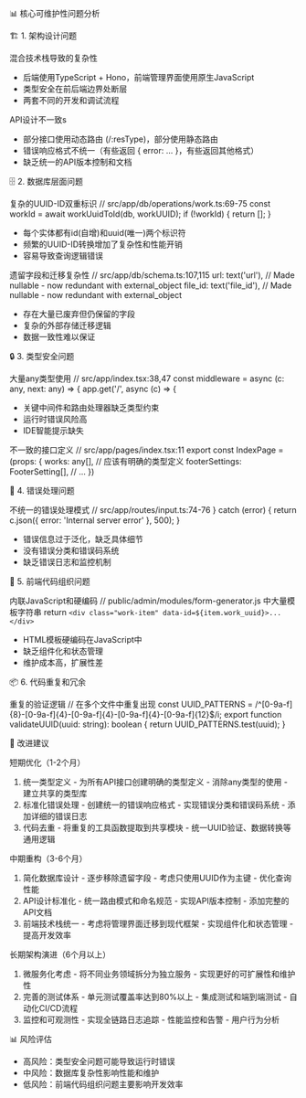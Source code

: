   📊 核心可维护性问题分析

  🏗️  1. 架构设计问题

  混合技术栈导致的复杂性
  - 后端使用TypeScript + Hono，前端管理界面使用原生JavaScript     
  - 类型安全在前后端边界处断层
  - 两套不同的开发和调试流程

  API设计不一致s
  - 部分接口使用动态路由 (/:resType)，部分使用静态路由
  - 错误响应格式不统一（有些返回 { error: ... }，有些返回其他格式）
  - 缺乏统一的API版本控制和文档

  🗄️  2. 数据库层面问题

  复杂的UUID-ID双重标识
  // src/app/db/operations/work.ts:69-75
  const workId = await workUuidToId(db, workUUID);
  if (!workId) {
      return [];
  }
  - 每个实体都有id(自增)和uuid(唯一)两个标识符
  - 频繁的UUID-ID转换增加了复杂性和性能开销
  - 容易导致查询逻辑错误

  遗留字段和迁移复杂性
  // src/app/db/schema.ts:107,115
  url: text('url'), // Made nullable - now redundant with external_object
  file_id: text('file_id'), // Made nullable - now redundant with external_object
  - 存在大量已废弃但仍保留的字段
  - 复杂的外部存储迁移逻辑
  - 数据一致性难以保证

  🔒 3. 类型安全问题

  大量any类型使用
  // src/app/index.tsx:38,47
  const middleware = async (c: any, next: any) => {
  app.get('/', async (c) => {
  - 关键中间件和路由处理器缺乏类型约束
  - 运行时错误风险高
  - IDE智能提示缺失

  不一致的接口定义
  // src/app/pages/index.tsx:11
  export const IndexPage = (props: {
      works: any[], // 应该有明确的类型定义
      footerSettings: FooterSetting[],
      // ...
  })

  🎯 4. 错误处理问题

  不统一的错误处理模式
  // src/app/routes/input.ts:74-76
  } catch (error) {
      return c.json({ error: 'Internal server error' }, 500);
  }
  - 错误信息过于泛化，缺乏具体细节
  - 没有错误分类和错误码系统
  - 缺乏错误日志和监控机制

  🎨 5. 前端代码组织问题

  内联JavaScript和硬编码
  // public/admin/modules/form-generator.js 中大量模板字符串
  return `<div class="work-item" data-id=${item.work_uuid}>...</div>`
  - HTML模板硬编码在JavaScript中
  - 缺乏组件化和状态管理
  - 维护成本高，扩展性差

  📦 6. 代码重复和冗余

  重复的验证逻辑
  // 在多个文件中重复出现
  const UUID_PATTERNS = /^[0-9a-f]{8}-[0-9a-f]{4}-[0-9a-f]{4}-[0-9a-f]{4}-[0-9a-f]{12}$/i;
  export function validateUUID(uuid: string): boolean {
      return UUID_PATTERNS.test(uuid);
  }

  🚀 改进建议

  短期优化（1-2个月）

  1. 统一类型定义
    - 为所有API接口创建明确的类型定义
    - 消除any类型的使用
    - 建立共享的类型库
  2. 标准化错误处理
    - 创建统一的错误响应格式
    - 实现错误分类和错误码系统
    - 添加详细的错误日志
  3. 代码去重
    - 将重复的工具函数提取到共享模块
    - 统一UUID验证、数据转换等通用逻辑

  中期重构（3-6个月）

  1. 简化数据库设计
    - 逐步移除遗留字段
    - 考虑只使用UUID作为主键
    - 优化查询性能
  2. API设计标准化
    - 统一路由模式和命名规范
    - 实现API版本控制
    - 添加完整的API文档
  3. 前端技术栈统一
    - 考虑将管理界面迁移到现代框架
    - 实现组件化和状态管理
    - 提高开发效率

  长期架构演进（6个月以上）

  1. 微服务化考虑
    - 将不同业务领域拆分为独立服务
    - 实现更好的可扩展性和维护性
  2. 完善的测试体系
    - 单元测试覆盖率达到80%以上
    - 集成测试和端到端测试
    - 自动化CI/CD流程
  3. 监控和可观测性
    - 实现全链路日志追踪
    - 性能监控和告警
    - 用户行为分析

  📊 风险评估

  - 高风险：类型安全问题可能导致运行时错误
  - 中风险：数据库复杂性影响性能和维护
  - 低风险：前端代码组织问题主要影响开发效率